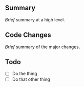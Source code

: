 Summary
---
_Brief_ summary at a high level.

Code Changes
---
_Brief_ summary of the major changes.

Todo
---
- [ ] Do the thing
- [ ] Do that other thing
